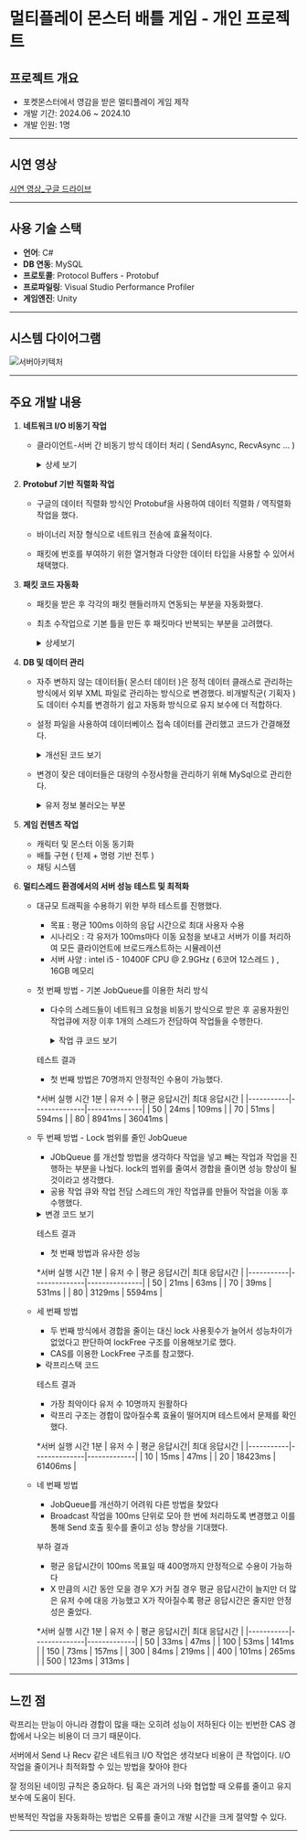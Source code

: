 # 멀티플레이 몬스터 배틀 게임 - 개인 프로젝트

## 프로젝트 개요
- 포켓몬스터에서 영감을 받은 멀티플레이 게임 제작
- 개발 기간: 2024.06 ~ 2024.10
- 개발 인원: 1명
---

##  시연 영상

[시연 영상_구글 드라이브](https://drive.google.com/file/d/1Nl6-fbxYToXQnrF0xgkpePP2HvItqO6E/view?usp=drive_link)

---

## 사용 기술 스택  
- **언어**: C#
- **DB 연동**: MySQL
- **프로토콜**: Protocol Buffers - Protobuf
- **프로파일링**: Visual Studio Performance Profiler
- **게임엔진**: Unity

---

## 시스템 다이어그램  
![서버아키텍처](https://github.com/user-attachments/assets/874e03b1-7064-4471-aac4-7838fbbd7479)

---
## 주요 개발 내용
1. **네트워크 I/O 비동기 작업**  
   - 클라이언트-서버 간 비동기 방식 데이터 처리 ( SendAsync, RecvAsync ... )
      <details>
      <summary>상세 보기</summary>
          
     - 메인 스레드 작업과 별도로 네트워크 I/O 요청 작업을 수행하기 위해 SendAsync와 ReceiveAsync 같은 비동기 함수를 사용했다.
         
            // ReceiveAsync 함수 사용 부분
            void RegisterRecv()
            {
                _recvBuffer.Clean();
                _recvEvent.SetBuffer(_recvBuffer._writeSegment);
                try
                {
                    bool pending = _sock.ReceiveAsync(_recvEvent);
                    if(pending == false)
                    {
                        OnRecvCompleted(null,_recvEvent);
                    }
                }
                catch(Exception e) { }
            }
            void OnRecvCompleted(object obj,SocketAsyncEventArgs e)
            {
                if(e.BytesTransferred > 0 && e.SocketError == SocketError.Success)
                {
                    if (_recvBuffer.OnWrite(_recvEvent.BytesTransferred) == false)
                    {
                        Disconnect();
                        return;
                    }
                    int readBytes = OnRecv(_recvBuffer._dataSegment);
                    if (_recvBuffer.OnRead(readBytes) == false)
                    {
                        Disconnect();
                        return;
                    }
                    RegisterRecv();
                }
                else
                {
                    Disconnect();
                }
            }
     
     - 데이터 수신 시 할당받은 메모리를 재사용하기 위한 RecvBuffer 클래스를 만들어 메모리 효율을 높였다.
   
            public class RecvBuffer
            {
             public byte[] _buf;
             public int _bufSize;
         
             int _readPos = 0;
             int _writePos = 0;
         
             public int _freeSize { get {return _bufSize - _writePos; } }
             public int _dataSize { get { return _writePos - _readPos; } }
             public ArraySegment<byte> _readSegment { get { return new ArraySegment<byte>(_buf, _readPos, _dataSize); } }
             public ArraySegment<byte> _writeSegment { get { return new ArraySegment<byte>(_buf, _writePos, _freeSize); } }
         
             public RecvBuffer(int bufSize = 4096)
             {
                 _bufSize = bufSize;
                 _buf = new byte[bufSize];
             }
             public void ResetBuf()
             {
                 if(_readPos == _writePos)
                 {
                     _readPos = _writePos = 0;
                 }
                 else
                 {
                     int dataSize = _dataSize;
                     Array.Copy(_buf, _readPos, _buf, 0, dataSize);
                     _readPos = 0;
                     _writePos = dataSize;
                 }
             }
             public bool OnWrite(int num)
             {
                 if (num > _freeSize)
                     return false;
                 _writePos += num;
                 return true;
             }
             public bool OnRead(int num)
             {
                 if (num > _dataSize)
                     return false;
                 _readPos += num;
                 return true;
             }
         
      </details>

2. **Protobuf 기반 직렬화 작업**  
   
      - 구글의 데이터 직렬화 방식인 Protobuf을 사용하여 데이터 직렬화 / 역직렬화 작업을 했다.
      
      - 바이너리 저장 형식으로 네트워크 전송에 효율적이다.
  
      - 패킷에 번호를 부여하기 위한 열거형과 다양한 데이터 타입을 사용할 수 있어서 채택했다.
        
3. **패킷 코드 자동화**  
   - 패킷을 받은 후 각각의 패킷 핸들러까지 연동되는 부분을 자동화했다.
   - 최초 수작업으로 기본 틀을 만든 후 패킷마다 반복되는 부분을 고려했다.
      <details>
         
      - .proto 파일을 파싱 하여 클래스 파일을 만들었다.
        
            static void Main(string[] args)
            {
                string path = "../../../../Common/protoc-3.12.3-win64/bin/myProto.proto";
                if(args.Length > 0 )
                    path = args[0];
                string[] texts = File.ReadAllLines(path);
                string ClntRegister = "";
                string ServerRegister = "";
                int lineIndex = 0;
                foreach( string text in texts )
                {
                    if(text.Contains("message"))
                    {
                        string packetName = text.Split(' ')[1];
                        if(!(packetName.StartsWith("S_") || packetName.StartsWith("s_") || packetName.StartsWith("C_") || packetName.StartsWith("c_")))
                        {
                            continue;
                        }
                        string packetName2 = ChangeName(packetName);
                        if (packetName.StartsWith("s_") || packetName.StartsWith("S_"))
                        {
                            ClntRegister += string.Format(StringFrame._packetFrame, packetName2.Replace("_",string.Empty), packetName);
                            ClntRegister += "\n";
                        }
                        else
                        {
                            ServerRegister += string.Format(StringFrame._packetFrame, packetName2.Replace("_", string.Empty), packetName);
                            ServerRegister += "\n";
                        }
                    }
                }
                string _serverPacketManager = string.Format(StringFrame._mainFrame, ServerRegister);
                string _clntPacketManager = string.Format(StringFrame._mainFrame, ClntRegister);
                File.WriteAllText("ServerPacketManager.cs", _serverPacketManager);
                File.WriteAllText("ClntPacketManager.cs", _clntPacketManager);
            }
            public static string ChangeName(string name)
            {
                string[] strings = name.Split('_');
                string ret = "";
                foreach(string s in strings)
                {
                    ret+= (s.Substring(0, 1).ToUpper()+s.Substring(1).ToLower())+"_";
                }
                ret = ret.Remove(ret.Length-1);
                return ret;
            }
     - 클래스를 자동 생성 후 배치 파일을 이용하여 각각 필요한 위치에 이동시켰다.
       
               @echo off
               if errorlevel 1 pause
               protoc.exe -I=./ --csharp_out=./ ./myProto.proto
               
               @echo on
               start ../../../PacketTool/bin/Debug/net7.0/PacketTool.exe ./myProto.proto
               @echo off
               xcopy /y "ServerPacketManager.cs" "../../../Server/Packet"
               xcopy /y "ClntPacketManager.cs" "../../../Clnt/Packet"
               xcopy /y "ClntPacketManager.cs" "../../../../../unity/clnt/derekopP1/Assets/Scripts/Network/Packet"
               xcopy /y "MyProto.cs" "../../../Server/Packet"
               xcopy /y "MyProto.cs" "../../../Clnt/Packet"
               xcopy /y "MyProto.cs" "../../../../../unity/clnt/derekopP1/Assets/Scripts/Network/Packet"\
               
               pause
          
      <summary>상세보기</summary>
      </details>

5. **DB 및 데이터 관리**  
   - 자주 변하지 않는 데이터들( 몬스터 데이터 )은 정적 데이터 클래스로 관리하는 방식에서 외부 XML 파일로 관리하는 방식으로 변경했다. 비개발직군( 기획자 )도 데이터 수치를 변경하기 쉽고 자동화 방식으로 유지 보수에 더 적합하다.
   - 설정 파일을 사용하여 데이터베이스 접속 데이터를 관리했고 코드가 간결해졌다.
      <details>
      <summary>개선된 코드 보기</summary>
      개선 전
         
           public DbConnector(string driver = "mysql odbc 8.4 unicode driver", string server = "localhost",string database = "derekopserver",string user = "root",string passwrod = "0000")
           {
               StringBuilder sb = new StringBuilder();
               sb.AppendFormat("driver={{{0}}};server={1};database={2};user={3};password={4};", driver, server, database, user, passwrod);
               string op = sb.ToString();
               _connection = new OdbcConnection(op);
               _connection.Open();
   
               _command = _connection.CreateCommand();
           }
      
      개선 이후
      
            public DbConnector()
            {
                string op = ConfigurationManager.ConnectionStrings["DBconnect"].ConnectionString;
                _connection = new OdbcConnection(op);
                _connection.Open();
            
                _command = _connection.CreateCommand();
            }
      
      </details>
   - 변경이 잦은 데이터들은 대량의 수정사항을 관리하기 위해 MySql으로 관리한다.
      <details>
      <summary>유저 정보 불러오는 부분</summary>
         
               public static void C_SignIn_Handler(Session s, IMessage pkt)
               {
                   ServerSession session = s as ServerSession;
                   C_SignIn packet = pkt as C_SignIn;
               
                   DbConnector con = DbPool.Instance.Pop();
               
                   con._command.CommandText = $"select * from user_login where username = \"{packet.Id}\"";
                   ushort state = 1;
                   using(OdbcDataReader reader =  con._command.ExecuteReader())
                   {
                       while(reader.Read())
                       {
                           string password =  reader.GetString(reader.GetOrdinal("password"));
                           if (password == packet.Password)
                           {
                               state = 0;
                               session._dataBaseId = reader.GetInt32(reader.GetOrdinal("userid"));
                           }
                       }
                   }
                   S_SignIn replyPkt = new S_SignIn();
                   replyPkt.State = state;
                   session.Send(replyPkt);
               
                   if (state != 0)
                       return;
                   GameRoom room = RoomManager.Instance.GetRoom(1);
               
                   Player player = new Player();
                   player._session = session;
                   session._player = player;
               
                   using(OdbcCommand potionCommand = con._connection.CreateCommand())
                   {
                       potionCommand.CommandText = $"select * from items where ownerid = {session._dataBaseId}";
                       using(OdbcDataReader potionReader = potionCommand.ExecuteReader())
                       {
                           bool exist = false;
                           while(potionReader.Read())
                           {
                               exist = true;
                               session._player._hpPotionCnt = potionReader.GetInt32(potionReader.GetOrdinal("hppotion"));
                           }
                           if(exist == false)
                           {
                               session._player._hpPotionCnt = 3;
                               using(OdbcCommand command = con._connection.CreateCommand())
                               {
                                   command.CommandText = $"insert into items (ownerid,hppotion) values({session._dataBaseId},3)";
                                   command.ExecuteNonQuery();
                               }
                           }
                       }
                   }
               
                   con._command.CommandText = $"select * from pets where ownerid = {session._dataBaseId}";
                   using(OdbcDataReader reader = con._command.ExecuteReader())
                   {
                       int cnt = 0;
                       while (reader.Read())
                       {
                           cnt++;
                           MyMonster m = new MyMonster(0);
                           m._cp.Hp = reader.GetInt32(reader.GetOrdinal("Hp"));
                           m._cp.MaxHp = reader.GetInt32(reader.GetOrdinal("maxHp"));
                           m._cp.HpIncrease = reader.GetInt32(reader.GetOrdinal("HpIncrease"));
                           m._cp.Damage = reader.GetInt32(reader.GetOrdinal("Damage"));
                           m._cp.DamageIncrease = reader.GetInt32(reader.GetOrdinal("DamageIncrease"));
                           m._cp.MonNum = reader.GetInt32(reader.GetOrdinal("MonNum"));
                           m._cp.Exp = reader.GetInt32(reader.GetOrdinal("Exp"));
                           m._cp.MaxExp = reader.GetInt32(reader.GetOrdinal("MaxExp"));
                           m._cp.RewardExp = reader.GetInt32(reader.GetOrdinal("RewardExp"));
                           m._cp.Level = reader.GetInt32(reader.GetOrdinal("Level"));
               
                           player.AddMon(m);
                           if (player._mainMon == null)
                               player._mainMon = m;
                       }
                       if (cnt == 0)
                       {
                           MyMonster m = new MyMonster(1);
                           
                           using(OdbcCommand command = con._connection.CreateCommand())
                           {
                               command.CommandText = $"insert into pets (ownerid,maxhp,hp,hpIncrease,damage,damageIncrease,monNum,level,exp,maxExp,rewardExp) values({session._dataBaseId},{m._cp.MaxHp},{m._cp.Hp},{m._cp.HpIncrease},{m._cp.Damage},{m._cp.DamageIncrease},{m._cp.MonNum},{m._cp.Level},{m._cp.Exp},{m._cp.MaxExp},{m._cp.RewardExp})";
                               command.ExecuteNonQuery();
                           }
                           player.AddMon(m);
                           player._mainMon = m;
                       }
                   }
               
                   DbPool.Instance.Push(con);
                   room.Push(room.Enter, player);
            }
      </details>
      
6. **게임 컨텐츠 작업**  
   - 캐릭터 및 몬스터 이동 동기화
   - 배틀 구현 ( 턴제 + 명령 기반 전투 )
   - 채팅 시스템
7. **멀티스레드 환경에서의 서버 성능 테스트 및 최적화**  
   - 대규모 트래픽을 수용하기 위한 부하 테스트를 진행했다.
      - 목표 : 평균 100ms 이하의 응답 시간으로 최대 사용자 수용
      - 시나리오 : 각 유저가 100ms마다 이동 요청을 보내고 서버가 이를 처리하여 모든 클라이언트에 브로드캐스트하는 시뮬레이션
      - 서버 사양 : intel i5 - 10400F CPU @ 2.9GHz ( 6코어 12스레드 ) , 16GB 메모리
        
   - 첫 번째 방법 - 기본 JobQueue를 이용한 처리 방식
      - 다수의 스레드들이 네트워크 요청을 비동기 방식으로 받은 후 공용자원인 작업큐에 저장 이후 1개의 스레드가 전담하여 작업들을 수행한다.
        <details>
        <summary>작업 큐 코드 보기</summary>
           
            // Job 클래스
            public abstract class IJob
            {
                public abstract void Execute();
            }
            
            public class Job : IJob
            {
                Action _action;
                public Job(Action action)
                {
                    _action = action;
                }
                public override void Execute()
                {
                    _action();
                }
            }
            public class Job<T1> : IJob
            {
                Action<T1> _action;
                T1 _t1;
                public Job(Action<T1> action,T1 t1)
                {
                    _action = action;
                    _t1 = t1;
                }
                public override void Execute()
                {
                    _action(_t1);
                }
            }
        
            // 잡큐
            public class JobQueue
            {
                object _lock = new object();
                Queue<IJob> _queue = new Queue<IJob>();
                bool _isProcess = false; // 전담하여 작업 수행하는 스레드가 있는지??
        
                public void Push(Action _action) { Push(new Job(_action)); }
                public void Push<T1>(Action<T1> _action,T1 _t1) { Push(new Job<T1>(_action,_t1)); }
        
                public void Push(IJob job)
                {
                    bool isProcess = false;
                    lock(_lock)
                    {
                        _queue.Enqueue(job);
                        if(_isProcess == false)
                        {
                            isProcess = _isProcess = true;
                        }
                    }
                    if(isProcess)
                    {
                        ProcessJob();
                    }
                }
                public void ProcessJob()
                {
                    lock(_lock)
                    {
                        while(_queue.Count > 0)
                        {
                            IJob job = _queue.Dequeue();
                            job.Execute();
                        }
                        _isProcess = false;
                    }
                }
            }
        </details>
     테스트 결과
      - 첫 번째 방법은 70명까지 안정적인 수용이 가능했다.
  
      *서버 실행 시간 1분
      | 유저 수   | 평균 응답시간| 최대 응답시간 |
      |-----------|--------------|---------------|
      | 50        | 24ms         | 109ms         |
      | 70        |  51ms        | 594ms         |
      | 80        |  8941ms      | 36041ms       |
     
     
    - 두 번째 방법 - Lock 범위를 줄인 JobQueue
      - JObQueue 를 개선할 방법을 생각하다 작업을 넣고 빼는 작업과 작업을 진행하는 부분을 나눴다. lock의 범위를 줄여서 경합을 줄이면 성능 향상이 될 것이라고 생각했다.
      - 공용 작업 큐와 작업 전담 스레드의 개인 작업큐를 만들어 작업을 이동 후 수행했다.
      <details>
      <summary>변경 코드 보기</summary>
   
            Queue<IJob> _PrivateQueue = new Queue<IJob>(); // 새로운 개인 작업큐
            public void ProcessJob()
            {
                while(true)
                {
                     //작업을 개인 큐로 이동
                    lock(_lock)
                    {
                        while(_queue.Count > 0)
                        {
                            _PrivateQueue.Enqueue(_queue.Dequeue());
                        }
                    }
      
                      //작업 수행
                    foreach (var job in _PrivateQueue)
                    {
                        job.Execute();
                    }
                    _PrivateQueue.Clear();
      
                     // 작업을 진행하는 동안 새로운 작업이 있는지 확인
                    lock(_lock)
                    {
                        if (_queue.Count == 0)
                        {
                            _isProcess = false;
                            return;
                        }
                    }
                }
            }
      </details>

      테스트 결과
      - 첫 번째 방법과 유사한 성능
        
       *서버 실행 시간 1분
      | 유저 수   | 평균 응답시간| 최대 응답시간 |
      |-----------|--------------|---------------|
      | 50        | 21ms         | 63ms         |
      | 70        |  39ms        | 531ms         |
      | 80        |  3129ms      | 5594ms       |
      

   - 세 번째 방법
      - 두 번째 방식에서 경합을 줄이는 대신 lock 사용횟수가 늘어서 성능차이가 없었다고 판단하여 lockFree 구조를 이용해보기로 했다.
      - CAS를 이용한 LockFree 구조를 참고했다.
      <details>
      <summary>락프리스택 코드</summary>
         
            public class LockFreeData<T>
            {
                public T data;
                public LockFreeData<T> next = null;
            }
            public class LockFreeStack<T>
            {
                LockFreeData<T> _header;
                public void Push(T t)
                {
                    LockFreeData<T> newHeader = new LockFreeData<T>();
                    newHeader.data = t;
                    newHeader.next = _header;
            
                    while(true)
                    {
                        LockFreeData<T> oldHeader = Interlocked.CompareExchange<LockFreeData<T>>(ref _header, newHeader, newHeader.next);
                        if(oldHeader == newHeader.next)
                        {
                            break;
                        }
                        else
                        {
                            newHeader.next = _header;
                            Thread.Sleep(0);
                        }
                    }
                }
                public LockFreeData<T> Pop()
                {
                    LockFreeData<T> popHeader = _header;
                    while (popHeader != null)
                    {
                        LockFreeData<T> next = popHeader.next;
                        LockFreeData<T> oldHeader = Interlocked.CompareExchange<LockFreeData<T>>(ref _header, next, popHeader);
                        if( oldHeader == popHeader)
                        {
                            return popHeader;
                        }
                        else
                        {
                            popHeader = _header;
                            Thread.Sleep(0);
                        }
                    }
                    return null;
                }
            }
      </details>
  
       테스트 결과
      - 가장 최악이다 유저 수 10명까지 원활하다
      - 락프리 구조는 경합이 많아질수록 효율이 떨어지며 테스트에서 문제를 확인했다.
      
      *서버 실행 시간 1분
      | 유저 수   | 평균 응답시간| 최대 응답시간 |
      |-----------|--------------|-------------|
      | 10        | 15ms         | 47ms        |
      | 20        |  18423ms     | 61406ms     |

        
      

   - 네 번째 방법
      - JobQueue를 개선하기 어려워 다른 방법을 찾았다
      - Broadcast 작업을 100ms 단위로 모아 한 번에 처리하도록 변경했고 이를 통해 Send 호출 횟수를 줄이고 성능 향상을 기대했다.
     
      부하 결과
      - 평균 응답시간이 100ms 목표일 때 400명까지 안정적으로 수용이 가능하다
      - X 만큼의 시간 동안 모을 경우 X가 커질 경우 평균 응답시간이 늘지만 더 많은 유저 수에 대응 가능했고 X가 작아질수록 평균 응답시간은 줄지만 안정성은 줄었다. 
        
      *서버 실행 시간 1분
      | 유저 수   | 평균 응답시간| 최대 응답시간 |
      |-----------|--------------|-------------|
      | 50        | 33ms         | 47ms        |
      | 100       | 53ms         | 141ms      |
      | 150      | 73ms         | 157ms        |
      | 300       | 84ms         | 219ms      |
      | 400     | 101ms         | 265ms      |
     | 500     | 123ms         | 313ms      |
        
---


## 느낀 점  

락프리는 만능이 아니라 경합이 많을 때는 오히려 성능이 저하된다 이는 빈번한 CAS 경합에서 나오는 비용이 더 크기 때문이다.

서버에서 Send 나 Recv 같은 네트워크 I/O 작업은 생각보다 비용이 큰 작업이다. I/O 작업을 줄이거나 최적화할 수 있는 방법을 찾아야 한다

잘 정의된 네이밍 규칙은 중요하다. 팀 혹은 과거의 나와 협업할 때 오류를 줄이고 유지 보수에 도움이 된다.

반복적인 작업을 자동화하는 방법은 오류를 줄이고 개발 시간을 크게 절약할 수 있다.



---
